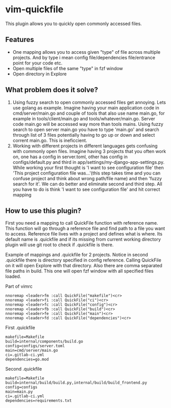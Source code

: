 # vim-quickfile

This plugin allows you to quickly open commonly accessed files.

## Features

* One mapping allows you to access given "type" of file across multiple projects. And by type i mean config file/dependencies file/entrance point for your code etc.
* Open multiple files of the same "type" in fzf window
* Open directory in Explore

## What problem does it solve?

1. Using fuzzy search to open commonly accessed files get annoying. Lets use golang as example. Imagine having your main application code in cmd/server/main.go and couple of tools that also use name main.go, for example in tools/client/main.go and tools/whatever/main.go. Server code main.go will be accessed way more than tools mains. Using fuzzy search to open server main.go you have to type 'main.go' and search through list of 3 files potentially having to go up or down and select corrent main.go. This is ineficcient.
1. Working with different projects in different languages gets confusing with commonly open files. Imagine having 3 projects that you often work on, one has a config in server.toml, other has config in configs/default.py and third in app/settings/my-django-app-settings.py. While working your first thought is 'I want to see configuration file' then 'This project configuration file was...'(this step takes time and you can confuse project and think about wrong path/file name) and then 'fuzzy search for it'. We can do better and eliminate second and third step. All you have to do is think 'I want to see configuration file' and hit correct mapping

## How to use this plugin?

First you need a mapping to call QuickFile function with reference name. This function will go through a reference file and find path to a file you want to access. Reference file lives with a project and defines what is where. Its default name is .quickfile and if its missing from current working directory plugin will use git root to check if .quickfile is there.

Example of mappings and .quickfile for 2 projects. Notice in second .quickfile there is directory specified in config reference. Calling QuickFile on it will open Explore with that directory. Also there are comma separated file paths in build. This one will open fzf window with all specified files loaded.

Part of vimrc

``` vimscrip
nnoremap <leader>fm :call QuickFile("makefile")<cr>
nnoremap <leader>fi :call QuickFile("ci")<cr>
nnoremap <leader>fc :call QuickFile("config")<cr>
nnoremap <leader>fb :call QuickFile("build")<cr>
nnoremap <leader>fe :call QuickFile("main")<cr>
nnoremap <leader>fd :call QuickFile("dependencies")<cr>
```

First .quickfile

``` text
makefile=Makefile
build=internal/components/build.go
config=configs/server.toml
main=cmd/server/main.go
ci=.gitlab-ci.yml
dependencies=go.mod
```

Second .quickfile

``` text
makefile=Makefile
build=internal/build/build.py,internal/build/build_frontend.py
config=configs
main=main.py
ci=.gitlab-ci.yml
dependencies=requirements.txt
```
